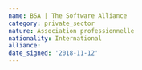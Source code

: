 ```yaml
---
name: BSA | The Software Alliance
category: private_sector
nature: Association professionnelle 
nationality: International
alliance: 
date_signed: '2018-11-12'
---
```

    